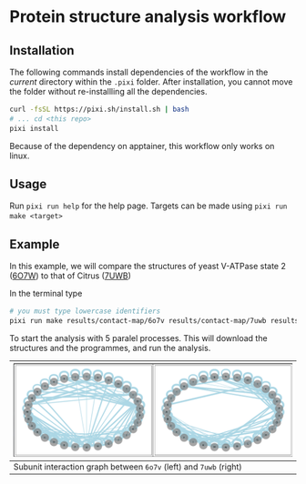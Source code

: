 # Protein structure analysis workflow


## Installation

The following commands install dependencies of the workflow in the _current_
directory within the `.pixi` folder. After installation, you cannot move the
folder without re-installling all the dependencies.

```bash
curl -fsSL https://pixi.sh/install.sh | bash
# ... cd <this repo>
pixi install
```

Because of the dependency on apptainer, this workflow only works on linux.

## Usage

Run `pixi run help` for the help page. Targets can be made using `pixi run make <target>`

## Example

In this example, we will compare the structures of yeast V-ATPase state 2 ([6O7W](https://www.rcsb.org/structure/6O7W)) to that of Citrus ([7UWB](https://www.rcsb.org/structure/7UWB))



In the terminal type

```bash
# you must type lowercase identifiers
pixi run make results/contact-map/6o7v results/contact-map/7uwb results/comparison/7uwb-6o7w.tmscore.txt results/plip/6o7v results/plip/7uwb results/comparison/7uwb-6o7w.usalign.txt results/comparison/7uwb-6o7w.usalign.sup.png  --cores 5

```

To start the analysis with 5 paralel processes. This will download the structures and the programmes, and
run the analysis.

| ![](resources/contact-map-6o7v-vs-7uwb.png) |
|---------------------------------------------|
| Subunit interaction graph between `6o7v` (left) and `7uwb` (right) |


